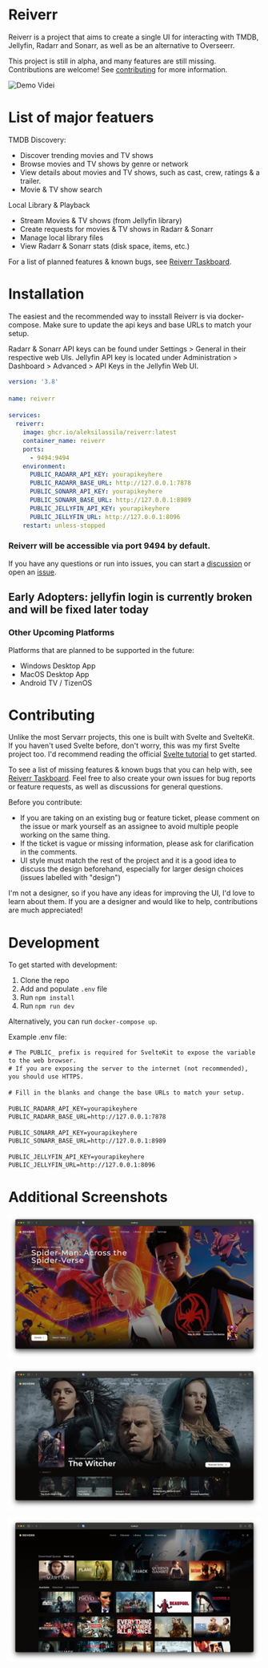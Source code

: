 # Reiverr

Reiverr is a project that aims to create a single UI for interacting with TMDB, Jellyfin, Radarr and Sonarr, as well as be an alternative to Overseerr.

This project is still in alpha, and many features are still missing. Contributions are welcome! See [contributing](#Contributing) for more information.

![Demo Videi](images/reiverr-demo.gif)

# List of major featuers

TMDB Discovery:

- Discover trending movies and TV shows
- Browse movies and TV shows by genre or network
- View details about movies and TV shows, such as cast, crew, ratings & a trailer.
- Movie & TV show search

Local Library & Playback

- Stream Movies & TV shows (from Jellyfin library)
- Create requests for movies & TV shows in Radarr & Sonarr
- Manage local library files
- View Radarr & Sonarr stats (disk space, items, etc.)

For a list of planned features & known bugs, see [Reiverr Taskboard](https://github.com/users/aleksilassila/projects/5).

# Installation

The easiest and the recommended way to insstall Reiverr is via docker-compose. Make sure to update the api keys and base URLs to match your setup.

Radarr & Sonarr API keys can be found under Settings > General in their respective web UIs. Jellyfin API key is located under Administration > Dashboard > Advanced > API Keys in the Jellyfin Web UI.

```yaml
version: '3.8'

name: reiverr

services:
  reiverr:
    image: ghcr.io/aleksilassila/reiverr:latest
    container_name: reiverr
    ports:
      - 9494:9494
    environment:
      PUBLIC_RADARR_API_KEY: yourapikeyhere
      PUBLIC_RADARR_BASE_URL: http://127.0.0.1:7878
      PUBLIC_SONARR_API_KEY: yourapikeyhere
      PUBLIC_SONARR_BASE_URL: http://127.0.0.1:8989
      PUBLIC_JELLYFIN_API_KEY: yourapikeyhere
      PUBLIC_JELLYFIN_URL: http://127.0.0.1:8096
    restart: unless-stopped
```

### Reiverr will be accessible via port 9494 by default.

If you have any questions or run into issues, you can start a [discussion](https://github.com/aleksilassila/reiverr/discussions) or open an [issue](https://github.com/aleksilassila/reiverr/issues).

## Early Adopters: jellyfin login is currently broken and will be fixed later today

### Other Upcoming Platforms

Platforms that are planned to be supported in the future:

- Windows Desktop App
- MacOS Desktop App
- Android TV / TizenOS

# Contributing

Unlike the most Servarr projects, this one is built with Svelte and SvelteKit. If you haven't used Svelte before, don't worry, this was my first Svelte project too. I'd recommend reading the official [Svelte tutorial](https://learn.svelte.dev/tutorial/welcome-to-svelte) to get started.

To see a list of missing features & known bugs that you can help with, see [Reiverr Taskboard](https://github.com/users/aleksilassila/projects/5). Feel free to also create your own issues for bug reports or feature requests, as well as discussions for general questions.

Before you contribute:

- If you are taking on an existing bug or feature ticket, please comment on the issue or mark yourself as an assignee to avoid multiple people working on the same thing.
- If the ticket is vague or missing information, please ask for clarification in the comments.
- UI style must match the rest of the project and it is a good idea to discuss the design beforehand, especially for larger design choices (issues labelled with "design")

I'm not a designer, so if you have any ideas for improving the UI, I'd love to learn about them. If you are a designer and would like to help, contributions are much appreciated!

# Development

To get started with development:

1. Clone the repo
2. Add and populate `.env` file
3. Run `npm install`
4. Run `npm run dev`

Alternatively, you can run `docker-compose up`.

Example .env file:

```env
# The PUBLIC_ prefix is required for SvelteKit to expose the variable to the web browser.
# If you are exposing the server to the internet (not recommended), you should use HTTPS.

# Fill in the blanks and change the base URLs to match your setup.

PUBLIC_RADARR_API_KEY=yourapikeyhere
PUBLIC_RADARR_BASE_URL=http://127.0.0.1:7878

PUBLIC_SONARR_API_KEY=yourapikeyhere
PUBLIC_SONARR_BASE_URL=http://127.0.0.1:8989

PUBLIC_JELLYFIN_API_KEY=yourapikeyhere
PUBLIC_JELLYFIN_URL=http://127.0.0.1:8096
```

# Additional Screenshots

![Landing Page](images/screenshot-1.png)

![Series Page](images/screenshot-2.png)

![Library Page](images/screenshot-3.png)
